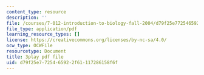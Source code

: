 ```yaml
---
content_type: resource
description: ''
file: /courses/7-012-introduction-to-biology-fall-2004/d79f25e7725465922f61117286158f6f_CovlKXmuWo.pdf
file_type: application/pdf
learning_resource_types: []
license: https://creativecommons.org/licenses/by-nc-sa/4.0/
ocw_type: OCWFile
resourcetype: Document
title: 3play pdf file
uid: d79f25e7-7254-6592-2f61-117286158f6f
---
```

